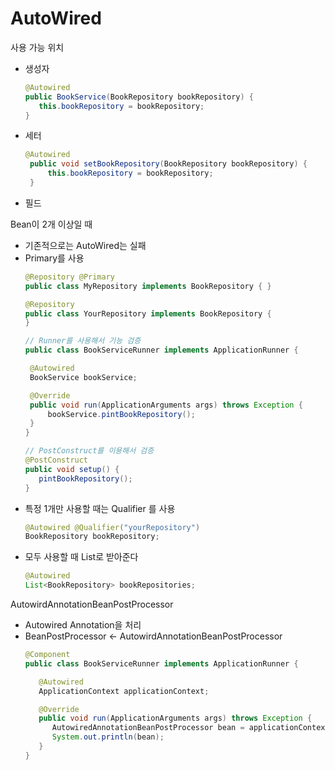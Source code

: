 # AutoWired
사용 가능 위치
- 생성자
   ~~~java
   @Autowired
   public BookService(BookRepository bookRepository) {
      this.bookRepository = bookRepository;
   }
   ~~~
- 세터
   ~~~java
   @Autowired
    public void setBookRepository(BookRepository bookRepository) {
        this.bookRepository = bookRepository;
    }
   ~~~
- 필드

Bean이 2개 이상일 때
- 기존적으로는 AutoWired는 실패
- Primary를 사용
   ~~~java
   @Repository @Primary
   public class MyRepository implements BookRepository { }

   @Repository
   public class YourRepository implements BookRepository {
   }
   ~~~
   ~~~java
   // Runner를 사용해서 기능 검증
   public class BookServiceRunner implements ApplicationRunner {

    @Autowired
    BookService bookService;

    @Override
    public void run(ApplicationArguments args) throws Exception {
        bookService.pintBookRepository();
    }
   }
   
   // PostConstruct를 이용해서 검증
   @PostConstruct
   public void setup() {
      pintBookRepository();
   }
   ~~~
- 특정 1개만 사용할 때는 Qualifier 를 사용
   ~~~java
   @Autowired @Qualifier("yourRepository")
   BookRepository bookRepository;
   ~~~
- 모두 사용할 때 List로 받아준다
   ~~~java
   @Autowired
   List<BookRepository> bookRepositories;
   ~~~

AutowirdAnnotationBeanPostProcessor
- Autowired Annotation을 처리
- BeanPostProcessor <- AutowirdAnnotationBeanPostProcessor
   ~~~java
   @Component
   public class BookServiceRunner implements ApplicationRunner {

      @Autowired
      ApplicationContext applicationContext;

      @Override
      public void run(ApplicationArguments args) throws Exception {
         AutowiredAnnotationBeanPostProcessor bean = applicationContext.getBean(AutowiredAnnotationBeanPostProcessor.class);
         System.out.println(bean);
      }
   }
   ~~~